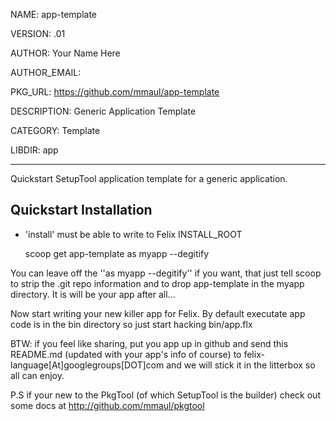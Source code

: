 NAME: app-template

VERSION: .01  

AUTHOR: Your Name Here

AUTHOR_EMAIL: 

PKG_URL: https://github.com/mmaul/app-template

DESCRIPTION: Generic Application Template

CATEGORY: Template

LIBDIR: app

-----
Quickstart SetupTool application template for a generic application.

## Quickstart Installation ##
* 'install' must be able to write to Felix INSTALL_ROOT

    scoop get app-template as myapp --degitify

You can leave off the ''as myapp --degitify'' if you want, that just tell scoop 
to strip the .git repo information and to drop app-template in the myapp directory. It is will be your app after all...

Now start writing your new killer app for Felix.
By default executate app code is in the bin directory so just start hacking
bin/app.flx 


BTW: if you feel like sharing, put you app up in github and send this README.md (updated with your app's info of course) to felix-language[At]googlegroups[DOT]com and we will stick it in the litterbox so all can enjoy.

P.S if your new to the PkgTool (of which SetupTool is the builder) check out some docs at http://github.com/mmaul/pkgtool
